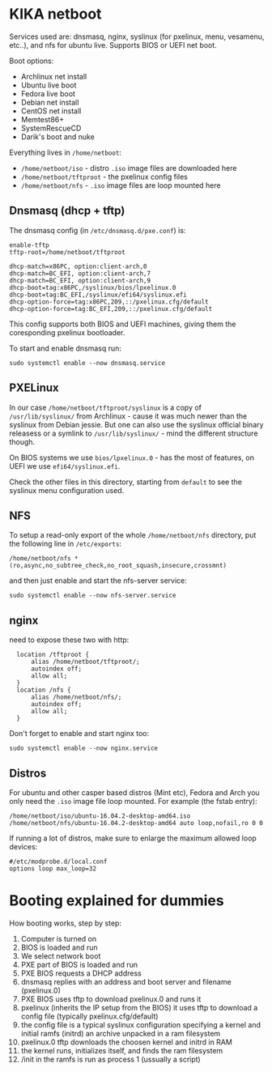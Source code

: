 # KIKA netboot

Services used are: dnsmasq, nginx, syslinux (for pxelinux, menu, vesamenu, etc..), and nfs for ubuntu live.
Supports BIOS or UEFI net boot.

Boot options:

* Archlinux net install
* Ubuntu live boot
* Fedora live boot
* Debian net install
* CentOS net install
* Memtest86+
* SystemRescueCD
* Darik's boot and nuke

Everything lives in `/home/netboot`:
* `/home/netboot/iso` - distro `.iso` image files are downloaded here
* `/home/netboot/tftproot` - the pxelinux config files
* `/home/netboot/nfs` - `.iso` image files are loop mounted here

## Dnsmasq (dhcp + tftp)

The dnsmasq config (in `/etc/dnsmasq.d/pxe.conf`) is:

```
enable-tftp
tftp-root=/home/netboot/tftproot

dhcp-match=x86PC, option:client-arch,0
dhcp-match=BC_EFI, option:client-arch,7
dhcp-match=BC_EFI, option:client-arch,9
dhcp-boot=tag:x86PC,/syslinux/bios/lpxelinux.0
dhcp-boot=tag:BC_EFI,/syslinux/efi64/syslinux.efi
dhcp-option-force=tag:x86PC,209,::/pxelinux.cfg/default
dhcp-option-force=tag:BC_EFI,209,::/pxelinux.cfg/default
```

This config supports both BIOS and UEFI machines, giving them the coresponding pxelinux bootloader.

To start and enable dnsmasq run:
```
sudo systemctl enable --now dnsmasq.service
```
## PXELinux

In our case `/home/netboot/tftproot/syslinux` is a copy of `/usr/lib/syslinux/` from Archlinux - cause it was much newer than the syslinux from Debian jessie.
But one can also use the syslinux official binary releasess or a symlink to `/usr/lib/syslinux/` - mind the different structure though.

On BIOS systems we use `bios/lpxelinux.0` - has the most of features, on UEFI we use `efi64/syslinux.efi`.

Check the other files in this directory, starting from `default` to see the syslinux menu configuration used.

## NFS

To setup a read-only export of the whole `/home/netboot/nfs` directory, put the following line in `/etc/exports`:
```
/home/netboot/nfs *(ro,async,no_subtree_check,no_root_squash,insecure,crossmnt)
```
and then just enable and start the nfs-server service:
```
sudo systemctl enable --now nfs-server.service
```

## nginx

need to expose these two with http:
```
  location /tftproot {
      alias /home/netboot/tftproot/;
      autoindex off;
      allow all;
  }
  location /nfs {
      alias /home/netboot/nfs/;
      autoindex off;
      allow all;
  }
```

Don't forget to enable and start nginx too:
```
sudo systemctl enable --now nginx.service
```

## Distros

For ubuntu and other casper based distros (Mint etc), Fedora and Arch you only need the `.iso` image file loop mounted.
For example (the fstab entry):

```
/home/netboot/iso/ubuntu-16.04.2-desktop-amd64.iso /home/netboot/nfs/ubuntu-16.04.2-desktop-amd64 auto loop,nofail,ro 0 0
```

If running a lot of distros, make sure to enlarge the maximum allowed loop devices:
```
#/etc/modprobe.d/local.conf 
options loop max_loop=32
```

# Booting explained for dummies

How booting works, step by step:

1. Computer is turned on
1. BIOS is loaded and run
1. We select network boot
1. PXE part of BIOS is loaded and run
1. PXE BIOS requests a DHCP address
1. dnsmasq replies with an address and boot server and filename (pxelinux.0)
1. PXE BIOS uses tftp to download pxelinux.0 and runs it
1. pxelinux (inherits the IP setup from the BIOS)
   it uses tftp to download a config file (typically pxelinux.cfg/default)
1. the config file is a typical syslinux configuration specifying a 
   kernel and initial ramfs (initrd) an archive unpacked in a ram filesystem
1. pxelinux.0 tftp downloads the choosen kernel and initrd in RAM
1. the kernel runs, initializes itself, and finds the ram filesystem
1. /init in the ramfs is run as process 1 (ussually a script) 
